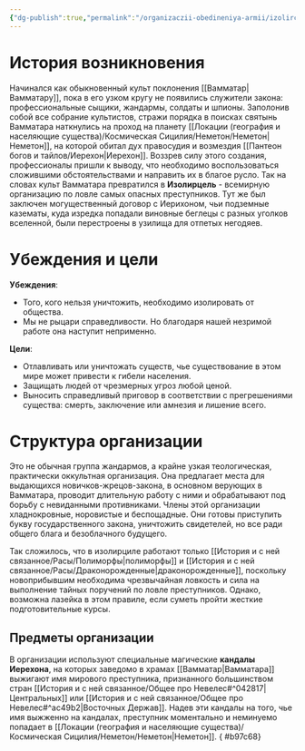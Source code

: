 ```yaml
---
{"dg-publish":true,"permalink":"/organizaczii-obedineniya-armii/izolirczel/","dgPassFrontmatter":true}
---
```


# История возникновения

Начинался как обыкновенный культ поклонения [[Вамматар\|Вамматару]], пока в его узком кругу не появились служители закона: профессиональные сыщики, жандармы, солдаты и шпионы. Заполонив собой все собрание культистов, стражи порядка в поисках святынь Вамматара наткнулись на проход на планету [[Локации (география и населяющие существа)/Космическая Сицилия/Неметон/Неметон\|Неметон]], на которой обитал дух правосудия и возмездия [[Пантеон богов и тайлов/Иерехон\|Иерехон]]. Воззрев силу этого создания, профессионалы пришли к выводу, что необходимо воспользоваться сложившими обстоятельствами и направить их в благое русло. Так на словах культ Вамматара превратился в **Изолирцель** - всемирную организацию по ловле самых опасных преступников. Тут же был заключен могущественный договор с Иерихоном, чьи подземные казематы, куда изредка попадали виновные беглецы с разных уголков вселенной, были перестроены в узилища для отпетых негодяев.

# Убеждения и цели

**Убеждения**: 
- Того, кого нельзя уничтожить, необходимо изолировать от общества.
- Мы не рыцари справедливости. Но благодаря нашей незримой работе она наступит неприменно.

**Цели**: 
- Отлавливать или уничтожать существ, чье существование в этом мире может привести к гибели населения.
- Защищать людей от чрезмерных угроз любой ценой.
- Выносить справедливый приговор в соответствии с прегрешениями существа: смерть, заключение или амнезия и лишение всего.


# Структура организации

Это не обычная группа жандармов, а крайне узкая теологическая, практически оккультная организация. Она предлагает места для выдающихся новичков-жрецов-закона, в основном верующих в Вамматара, проводит длительную работу с ними и обрабатывают под борьбу с невиданными противниками. 
Члены этой организации хладнокровные, норовистые и беспощадные. Они готовы приступить букву государственного закона, уничтожить свидетелей, но все ради общего блага и безоблачного будущего. 

Так сложилось, что в изолирциле работают только [[История и с ней связанное/Расы/Полиморфы\|полиморфы]] и [[История и с ней связанное/Расы/Драконорожденные\|драконорожденные]], поскольку новоприбывшим необходима чрезвычайная ловкость и сила на выполнение тайных поручений по ловле преступников. Однако, возможна лазейка в этом правиле, если суметь пройти жесткие подготовительные курсы.

## Предметы организации

В организации используют специальные магические **кандалы Иерехона**, на которых заведомо в храмах [[Вамматар\|Вамматара]] выжигают имя мирового преступника, признанного большинством стран [[История и с ней связанное/Общее про Невелес#^042817\|Центральных]] или [[История и с ней связанное/Общее про Невелес#^ac49b2\|Восточных Держав]].
Надев эти кандалы на того, чье имя выжженно на кандалах, преступник моментально и неминуемо попадает в [[Локации (география и населяющие существа)/Космическая Сицилия/Неметон/Неметон\|Неметон]].
{ #b97c68}

